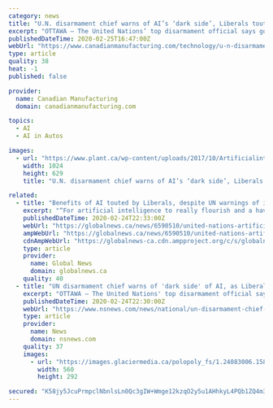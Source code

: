 ```yaml
---
category: news
title: "U.N. disarmament chief warns of AI’s ‘dark side’, Liberals tout benefits"
excerpt: "OTTAWA — The United Nations’ top disarmament official says governments need to pay more attention to the “dark side” of artificial intelligence, including the implications of ... with Britain to develop AI projects that could lead to breakthroughs in driverless vehicles and health care for seniors. The government has made AI a pillar ..."
publishedDateTime: 2020-02-25T16:47:00Z
webUrl: "https://www.canadianmanufacturing.com/technology/u-n-disarmament-chief-warns-of-ais-dark-side-liberals-tout-benefits-247578/"
type: article
quality: 38
heat: -1
published: false

provider:
  name: Canadian Manufacturing
  domain: canadianmanufacturing.com

topics:
  - AI
  - AI in Autos

images:
  - url: "https://www.plant.ca/wp-content/uploads/2017/10/ArtificialintelligenceAIFotolia162553029-1024x629.jpg"
    width: 1024
    height: 629
    title: "U.N. disarmament chief warns of AI’s ‘dark side’, Liberals tout benefits"

related:
  - title: "Benefits of AI touted by Liberals, despite UN warnings of its ‘dark side’"
    excerpt: "“For artificial intelligence to really flourish and a have a positive impact on society, you need vast amounts of data as well,” said Bains. “As we move forward with that, hopefully we’ll ..."
    publishedDateTime: 2020-02-24T22:33:00Z
    webUrl: "https://globalnews.ca/news/6590510/united-nations-artificial-intelligence/"
    ampWebUrl: "https://globalnews.ca/news/6590510/united-nations-artificial-intelligence/amp/"
    cdnAmpWebUrl: "https://globalnews-ca.cdn.ampproject.org/c/s/globalnews.ca/news/6590510/united-nations-artificial-intelligence/amp/"
    type: article
    provider:
      name: Global News
      domain: globalnews.ca
    quality: 40
  - title: "UN disarmament chief warns of 'dark side' of AI, as Liberals tout benefits"
    excerpt: "OTTAWA — The United Nations' top disarmament official says governments need to pay more attention to the \"dark side\" of artificial intelligence ... to breakthroughs in driverless vehicles ..."
    publishedDateTime: 2020-02-24T22:30:00Z
    webUrl: "https://www.nsnews.com/news/national/un-disarmament-chief-warns-of-dark-side-of-ai-as-liberals-tout-benefits-1.24082995"
    type: article
    provider:
      name: News
      domain: nsnews.com
    quality: 37
    images:
      - url: "https://images.glaciermedia.ca/polopoly_fs/1.24083006.1582580080!/fileImage/httpImage/image.jpg_gen/derivatives/facebookogimage_560_292/cpt12848419-jpg.jpg"
        width: 560
        height: 292

secured: "K58jy5JcuPrmpclNbnlsLn0Qc3gIW+Wmge12kzqO2y5u1AHhkyL4PQb1ZQ4m3fphvmZupb8GZWwVbScIho8SQB79TNib4Ec4QR+rT/ElsDCzvhPs/kNVksllZpijl0ELYqMmNZmENL+GN+IeobvMTzXi6ki1/+9WUfbJOzQXyP5UyfOQ6JhAk7eMzg1wBs9WfK0uepvIpS2QfikUOA/OojiU/BOTIkj6IjBqfT6OfUVpEXVFdD5+6uWxNLdaq+m+YUyi756ARxLskf5f3ctRjN+nk/dpooKwjvcQorkoMyqfcYc7b2mAjmBOFBpNDzbf;oMijVy4iHUk3F2i5OlM+og=="
---
```


